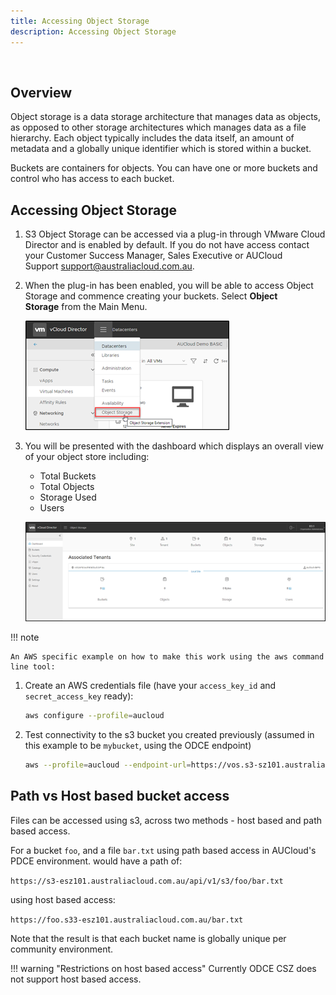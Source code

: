 ```yaml
---
title: Accessing Object Storage
description: Accessing Object Storage
---
```

 
## Overview

Object storage is a data storage architecture that manages data as objects, as opposed to other storage architectures which manages data as a file hierarchy. Each object typically includes the data itself, an amount of metadata and a globally unique identifier which is stored within a bucket.

Buckets are containers for objects. You can have one or more buckets and control who has access to each bucket.

## Accessing Object Storage

1. S3 Object Storage can be accessed via a plug-in through VMware Cloud Director and is enabled by default. If you do not have access contact your Customer Success Manager, Sales Executive or AUCloud Support [support@australiacloud.com.au](mailto:support@australiacloud.com.au).

2. When the plug-in has been enabled, you will be able to access Object Storage and commence creating your buckets. Select **Object Storage** from the Main Menu.

    ![nav object storage](./assets/nav_object_storage.png)  

3. You will be presented with the dashboard which displays an overall view of your object store including:

    - Total Buckets
    - Total Objects
    - Storage Used
    - Users

    ![associated tenants](./assets/associated_tenants.png)

!!! note

    An AWS specific example on how to make this work using the aws command line tool:

1. Create an AWS credentials file (have your `access_key_id` and `secret_access_key` ready):

    ```bash
    aws configure --profile=aucloud
    ```

1. Test connectivity to the s3 bucket you created previously (assumed in this example to be `mybucket`, using the ODCE endpoint)

    ```bash
    aws --profile=aucloud --endpoint-url=https://vos.s3-sz101.australiacloud.com.au/api/v1/s3 s3 ls s3://mybucket
    ```


## Path vs Host based bucket access
Files can be accessed using s3, across two methods - host based and path based access.

For a bucket `foo`, and a file `bar.txt` using path based access in AUCloud's PDCE environment. would have a path of:

`https://s3-esz101.australiacloud.com.au/api/v1/s3/foo/bar.txt`

using host based access:

`https://foo.s33-esz101.australiacloud.com.au/bar.txt`

Note that the result is that each bucket name is globally unique per community environment.

!!! warning "Restrictions on host based access"
    Currently ODCE CSZ does not support host based access.

